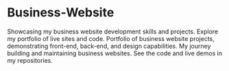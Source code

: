 # Business-Website
Showcasing my business website development skills and projects. Explore my portfolio of live sites and code. Portfolio of business website projects, demonstrating front-end, back-end, and design capabilities. My journey building and maintaining business websites. See the code and live demos in my repositories.
